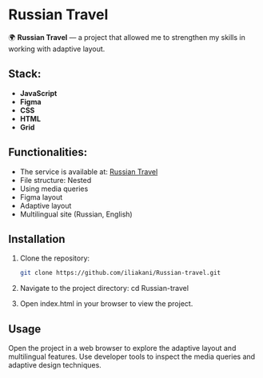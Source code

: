 # Russian Travel

🌍 **Russian Travel** — a project that allowed me to strengthen my skills in working with adaptive layout.

## Stack:
- **JavaScript**
- **Figma**
- **CSS**
- **HTML**
- **Grid**

## Functionalities:
- The service is available at: [Russian Travel](https://iliakani.github.io/Russian-travel/)
- File structure: Nested
- Using media queries
- Figma layout
- Adaptive layout
- Multilingual site (Russian, English)

## Installation
1. Clone the repository:
   ```sh
   git clone https://github.com/iliakani/Russian-travel.git

2. Navigate to the project directory:
    cd Russian-travel

3. Open index.html in your browser to view the project.

## Usage
Open the project in a web browser to explore the adaptive layout and multilingual features.
Use developer tools to inspect the media queries and adaptive design techniques.
